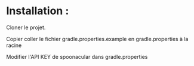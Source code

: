 # Installation :

Cloner le projet.

Copier coller le fichier gradle.properties.example en gradle.properties à la racine

Modifier l'API KEY de spoonacular dans gradle.properties